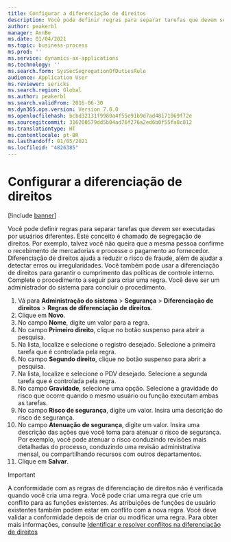 ```yaml
---
title: Configurar a diferenciação de direitos
description: Você pode definir regras para separar tarefas que devem ser executadas por usuários diferentes.
author: peakerbl
manager: AnnBe
ms.date: 01/04/2021
ms.topic: business-process
ms.prod: ''
ms.service: dynamics-ax-applications
ms.technology: ''
ms.search.form: SysSecSegregationOfDutiesRule
audience: Application User
ms.reviewer: sericks
ms.search.region: Global
ms.author: peakerbl
ms.search.validFrom: 2016-06-30
ms.dyn365.ops.version: Version 7.0.0
ms.openlocfilehash: bcbd32131f9980a4f55e91b9d7ad48171069f72e
ms.sourcegitcommit: 316200579dd5b04ad76f276a2ed6b0f55fa8c812
ms.translationtype: HT
ms.contentlocale: pt-BR
ms.lasthandoff: 01/05/2021
ms.locfileid: "4826385"
---
```

# <a name="set-up-segregation-of-duties"></a>Configurar a diferenciação de direitos

[!include [banner](../../includes/banner.md)]

Você pode definir regras para separar tarefas que devem ser executadas por usuários diferentes. Este conceito é chamado de segregação de direitos. Por exemplo, talvez você não queira que a mesma pessoa confirme o recebimento de mercadorias e processe o pagamento ao fornecedor. Diferenciação de direitos ajuda a reduzir o risco de fraude, além de ajudar a detectar erros ou irregularidades. Você também pode usar a diferenciação de direitos para garantir o cumprimento das políticas de controle interno. Complete o procedimento a seguir para criar uma regra. Você deve ser um administrador do sistema para concluir o procedimento.

1. Vá para **Administração do sistema** > **Segurança** > **Diferenciação de direitos** > **Regras de diferenciação de direitos**.
2. Clique em **Novo**.
3. No campo **Nome**, digite um valor para a regra.
4. No campo **Primeiro direito**, clique no botão suspenso para abrir a pesquisa.
5. Na lista, localize e selecione o registro desejado. Selecione a primeira tarefa que é controlada pela regra.
6. No campo **Segundo direito**, clique no botão suspenso para abrir a pesquisa. 
7. Na lista, localize e selecione o PDV desejado. Selecione a segunda tarefa que é controlada pela regra.
10. No campo **Gravidade**, selecione uma opção. Selecione a gravidade do risco que ocorre quando o mesmo usuário ou função executam ambas as tarefas.  
11. No campo **Risco de segurança**, digite um valor. Insira uma descrição do risco de segurança.  
12. No campo **Atenuação de segurança**, digite um valor. Insira uma descrição das ações que você toma para atenuar o risco de segurança. Por exemplo, você pode atenuar o risco conduzindo revisões mais detalhadas do processo, conduzindo uma revisão administrativa mensal, ou compartilhando recursos com outros departamentos.     
13. Clique em **Salvar**.

> [!IMPORTANT] 
> A conformidade com as regras de diferenciação de direitos não é verificada quando você cria uma regra. Você pode criar uma regra que crie um conflito para as funções existentes. As atribuições de funções de usuário existentes também podem estar em conflito com a nova regra. Você deve validar a conformidade depois de criar ou modificar uma regra. Para obter mais informações, consulte [Identificar e resolver conflitos na diferenciação de direitos](identify-resolve-conflicts-segregation-duties.md)
